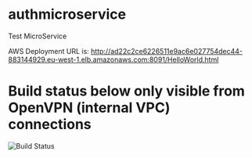 # authmicroservice
Test MicroService

AWS Deployment URL is: 
http://ad22c2ce6226511e9ac6e027754dec44-883144929.eu-west-1.elb.amazonaws.com:8091/HelloWorld.html

# Build status below only visible from OpenVPN (internal VPC) connections
![Build Status](http://localhost:8080/job/demo/badge/icon?style=plastic "Build Status")

